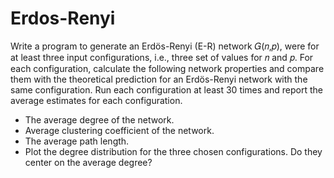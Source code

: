 # Erdos-Renyi

Write a program to generate an Erdӧs-Renyi (E-R) network 𝐺(𝑛,𝑝), were for at least three input configurations, i.e., three set of values for 𝑛 and 𝑝. For each configuration, calculate the following network properties and compare them with the theoretical prediction for an Erdӧs-Renyi network with the same configuration. Run each configuration at least 30 times and report the average estimates for each configuration.

- The average degree of the network.
- Average clustering coefficient of the network.
- The average path length.
- Plot the degree distribution for the three chosen configurations. Do they center on the average degree?

